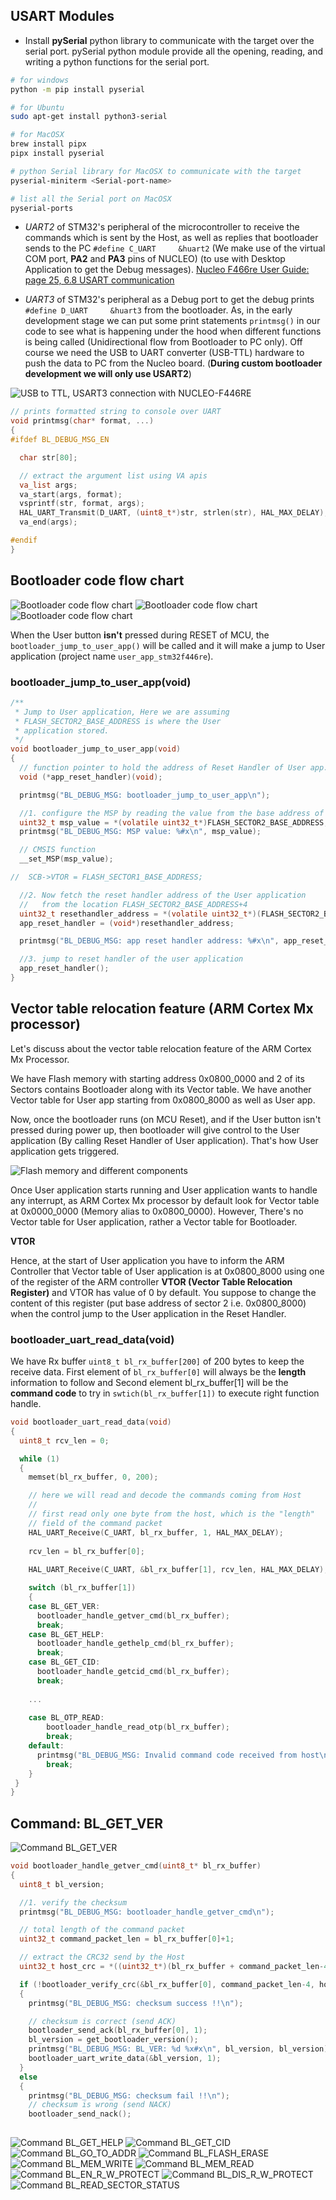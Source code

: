 ## USART Modules     
     
* Install **pySerial** python library to communicate with the target over the serial port. pySerial python module provide all the opening, reading, and writing a python functions for the serial port.  
    
```bash
# for windows 
python -m pip install pyserial 

# for Ubuntu
sudo apt-get install python3-serial 

# for MacOSX 
brew install pipx
pipx install pyserial

# python Serial library for MacOSX to communicate with the target
pyserial-miniterm <Serial-port-name>

# list all the Serial port on MacOSX
pyserial-ports 
```				 
    
* _UART2_ of STM32's peripheral of the microcontroller to receive the commands which is sent by the Host, as well as replies that bootloader sends to the PC `#define C_UART     &huart2` (We make use of the virtual COM port, **PA2** and **PA3** pins of NUCLEO) (to use with Desktop Application to get the Debug messages). [Nucleo F466re User Guide: page 25, 6.8 USART communication](https://www.st.com/resource/en/user_manual/um1724-stm32-nucleo64-boards-mb1136-stmicroelectronics.pdf)     
    
* _UART3_ of STM32's peripheral as a Debug port to get the debug prints `#define D_UART     &huart3` from the bootloader. As, in the early development stage we can put some print statements `printmsg()` in our code to see what is happening under the hood when different functions is being called (Unidirectional flow from Bootloader to PC only).	Off course we need the USB to UART converter (USB-TTL) hardware to push the data to PC from the Nucleo board. (**During custom bootloader development we will only use USART2**) 		   
     
<img src="images/usb_ttl_usart3_connection.png" alt="USB to TTL, USART3 connection with NUCLEO-F446RE" title="USB to TTL, USART3 connection with NUCLEO-F446RE">   	
     
```c
// prints formatted string to console over UART
void printmsg(char* format, ...)
{
#ifdef BL_DEBUG_MSG_EN

  char str[80];

  // extract the argument list using VA apis
  va_list args;
  va_start(args, format);
  vsprintf(str, format, args);
  HAL_UART_Transmit(D_UART, (uint8_t*)str, strlen(str), HAL_MAX_DELAY);
  va_end(args);

#endif
}
```		 
     
     
## Bootloader code flow chart     
     
<img src="images/flow_chart_usart.png" alt="Bootloader code flow chart" title="Bootloader code flow chart"> 
<img src="images/flow_chart_usart2.png" alt="Bootloader code flow chart" title="Bootloader code flow chart">
<img src="images/flow_chart_usart3.png" alt="Bootloader code flow chart" title="Bootloader code flow chart"> 
     
When the User button **isn't** pressed during RESET of MCU, the `bootloader_jump_to_user_app()` will be called and it will make a jump to User application (project name `user_app_stm32f446re`).  		
     
		 
### bootloader_jump_to_user_app(void)    
    
```c
/**
 * Jump to User application, Here we are assuming
 * FLASH_SECTOR2_BASE_ADDRESS is where the User
 * application stored.
 */
void bootloader_jump_to_user_app(void)
{
  // function pointer to hold the address of Reset Handler of User app.
  void (*app_reset_handler)(void);

  printmsg("BL_DEBUG_MSG: bootloader_jump_to_user_app\n");

  //1. configure the MSP by reading the value from the base address of Sector 2
  uint32_t msp_value = *(volatile uint32_t*)FLASH_SECTOR2_BASE_ADDRESS;
  printmsg("BL_DEBUG_MSG: MSP value: %#x\n", msp_value);

  // CMSIS function
  __set_MSP(msp_value);

//  SCB->VTOR = FLASH_SECTOR1_BASE_ADDRESS;

  //2. Now fetch the reset handler address of the User application
  //   from the location FLASH_SECTOR2_BASE_ADDRESS+4
  uint32_t resethandler_address = *(volatile uint32_t*)(FLASH_SECTOR2_BASE_ADDRESS + 4);
  app_reset_handler = (void*)resethandler_address;

  printmsg("BL_DEBUG_MSG: app reset handler address: %#x\n", app_reset_handler);

  //3. jump to reset handler of the user application
  app_reset_handler();
}
```				 
     
     
## Vector table relocation feature (ARM Cortex Mx processor)    
    
Let's discuss about the vector table relocation feature of the ARM Cortex Mx Processor.    
    
We have Flash memory with starting address 0x0800_0000 and 2 of its Sectors contains Bootloader along with its Vector table. We have another Vector table for User app starting from 0x0800_8000 as well as User app.		
    
Now, once the bootloader runs (on MCU Reset), and if the User button isn't pressed during power up, then bootloader will give control to the User application (By calling Reset Handler of User application). That's how User application gets triggered.				  
     
<img src="images/vector_tables.png" alt="Flash memory and different components" title="Flash memory and different components">     
    
Once User application starts running and User application wants to handle any interrupt, as ARM Cortex Mx processor by default look for Vector table at 0x0000_0000 (Memory alias to 0x0800_0000). However, There's no  Vector table for User application, rather a Vector table for Bootloader.	
     
		 
**VTOR**      
     
Hence, at the start of User application you have to inform the ARM Controller that Vector table of User application is at 0x0800_8000 using one of the register of the ARM controller **VTOR (Vector Table Relocation Register)** and VTOR has value of 0 by default. You suppose to change the content of this register (put base address of sector 2 i.e. 0x0800_8000) when the control jump to the User application in the Reset Handler.	
		 
		 
		 
### bootloader_uart_read_data(void)    
     
We have Rx buffer `uint8_t bl_rx_buffer[200]` of 200 bytes to keep the receive data. First element of `bl_rx_buffer[0]` will always be the **length** information to follow and Second element bl_rx_buffer[1] will be the **command code** to try in `swtich(bl_rx_buffer[1])` to execute right function handle.

```c
void bootloader_uart_read_data(void)
{
  uint8_t rcv_len = 0;

  while (1)
  {
	memset(bl_rx_buffer, 0, 200);

	// here we will read and decode the commands coming from Host
	//
	// first read only one byte from the host, which is the "length"
	// field of the command packet
	HAL_UART_Receive(C_UART, bl_rx_buffer, 1, HAL_MAX_DELAY);
	
	rcv_len = bl_rx_buffer[0];
	
	HAL_UART_Receive(C_UART, &bl_rx_buffer[1], rcv_len, HAL_MAX_DELAY);

	switch (bl_rx_buffer[1])
	{
	case BL_GET_VER:
	  bootloader_handle_getver_cmd(bl_rx_buffer);
	  break;
	case BL_GET_HELP:
	  bootloader_handle_gethelp_cmd(bl_rx_buffer);
	  break;
	case BL_GET_CID:
	  bootloader_handle_getcid_cmd(bl_rx_buffer);
	  break;
	
	...
	
	case BL_OTP_READ:
		bootloader_handle_read_otp(bl_rx_buffer);
		break;
	default:
	  printmsg("BL_DEBUG_MSG: Invalid command code received from host\n");
		break;
	}
 }
}	
```    
     
		 
     
## Command: BL_GET_VER		 
      
<img src="images/bl_get_ver.png" alt="Command BL_GET_VER" title="Command BL_GET_VER"> 	
    
```c
void bootloader_handle_getver_cmd(uint8_t* bl_rx_buffer)
{
  uint8_t bl_version;

  //1. verify the checksum
  printmsg("BL_DEBUG_MSG: bootloader_handle_getver_cmd\n");

  // total length of the command packet
  uint32_t command_packet_len = bl_rx_buffer[0]+1;

  // extract the CRC32 send by the Host
  uint32_t host_crc = *((uint32_t*)(bl_rx_buffer + command_packet_len-4));

  if (!bootloader_verify_crc(&bl_rx_buffer[0], command_packet_len-4, host_crc))
  {
	printmsg("BL_DEBUG_MSG: checksum success !!\n");

	// checksum is correct (send ACK)
	bootloader_send_ack(bl_rx_buffer[0], 1);
	bl_version = get_bootloader_version();
	printmsg("BL_DEBUG_MSG: BL_VER: %d %x#x\n", bl_version, bl_version);
	bootloader_uart_write_data(&bl_version, 1);
  }
  else
  {
	printmsg("BL_DEBUG_MSG: checksum fail !!\n");
	// checksum is wrong (send NACK)
	bootloader_send_nack();
  
```					
    
			
      
<img src="images/bl_get_help.png" alt="Command BL_GET_HELP" title="Command BL_GET_HELP"> 					
      
<img src="images/bl_get_cid.png" alt="Command BL_GET_CID" title="Command BL_GET_CID"> 									
      
<img src="images/bl_got_to_addr.png" alt="Command BL_GO_TO_ADDR" title="Command BL_GO_TO_ADDR"> 					
      
<img src="images/bl_flash_erase.png" alt="Command BL_FLASH_ERASE" title="Command BL_FLASH_ERASE"> 					
      
<img src="images/bl_mem_write.png" alt="Command BL_MEM_WRITE" title="Command BL_MEM_WRITE"> 					
      
<img src="images/bl_mem_read.png" alt="Command BL_MEM_READ" title="Command BL_MEM_READ"> 					
      
<img src="images/bl_en_r_w_protect.png" alt="Command BL_EN_R_W_PROTECT" title="Command BL_EN_R_W_PROTECT"> 					
      
<img src="images/bl_dis_r_w_protect.png" alt="Command BL_DIS_R_W_PROTECT" title="Command BL_DIS_R_W_PROTECT"> 					
      
<img src="images/bl_read_sector_status.png" alt="Command BL_READ_SECTOR_STATUS" title="Command BL_READ_SECTOR_STATUS"> 					
		
		
		
		
		
		
		
		
		
		
     
		    
     
		    
     
		 		 		 
		 
     